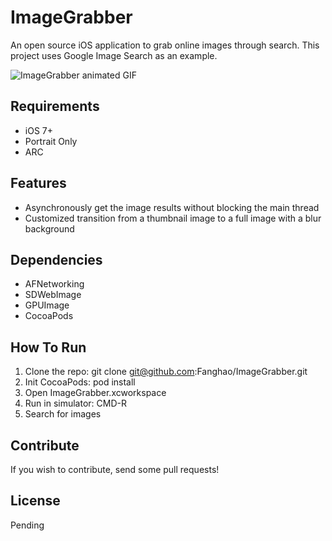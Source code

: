 # ImageGrabber 

An open source iOS application to grab online images through search. This project uses Google Image Search as an example.

![ImageGrabber animated GIF](http://s30.postimg.org/nw3lhi5zj/Image_Grabber_Demo.gif)

## Requirements

* iOS 7+
* Portrait Only
* ARC

## Features

* Asynchronously get the image results without blocking the main thread
* Customized transition from a thumbnail image to a full image with a blur background

## Dependencies

* AFNetworking
* SDWebImage
* GPUImage
* CocoaPods

## How To Run

1. Clone the repo:    git clone git@github.com:Fanghao/ImageGrabber.git
2. Init CocoaPods:    pod install
3. Open ImageGrabber.xcworkspace
4. Run in simulator:  CMD-R
5. Search for images

## Contribute

If you wish to contribute, send some pull requests!

## License

Pending
